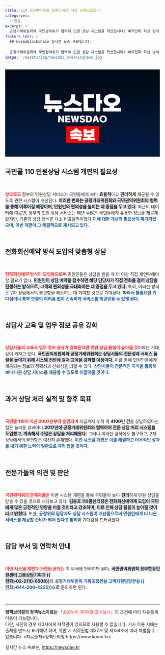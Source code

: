 ```yaml
---
title: 110 회신예약제로 민원인에게 직접 전화드립니다!
categories:
  - 법률
excerpt: >
  공정거래위원회와 국민권익위가 협력해 민원 상담 시스템을 혁신합니다! 예약전화 회신 방식 도입으로 빠르고 편리한 상담을 제공하며, 국민이 한층 더 개선된 서비스를 누릴 수 있게 됩니다. 자세한 내용을 클릭해 확인해 보세요!
feature_text: >
  ## koreablockchain 실시간 뉴스 속보입니다.

  공정거래위원회와 국민권익위가 협력해 민원 상담 시스템을 혁신합니다! 예약전화 회신 방식 도입으로 빠르고 편리한 상담을 제공하며, 국민이 한층 더 개선된 서비스를 누릴 수 있게 됩니다. 자세한 내용을 클릭해 확인해 보세요!
image: '/assets/img/newsdao_breakingnews.jpg'
---
```


<p><img src="/assets/img/newsdao_breakingnews.jpg" alt="koreablockchain 속보" /></p>

<h2 data-ke-size="size26">국민콜 110 민원상담 시스템 개편의 필요성</h2>

<p data-ke-size="size16">&nbsp;</p>

<p><b><span style="color: #ee2323;">앞으로도 </span></b>정부의 민원상담 서비스가 국민들에게 보다 <strong>효율적</strong>이고 <strong>편리하게</strong> 제공될 수 있도록 관련 시스템이 개선된다. <b><span style="background-color: #21538527;">이러한 변화는 공정거래위원회와 국민권익위원회의 협력을 통해 이루어질 예정이며, 민원인의 편의성을 높이는 데 중점을 두고 있다.</span></b> 최근의 데이터에 따르면, 정부의 민원 상담 서비스는 매년 수많은 국민들에게 유용한 정보를 제공해 왔지만, 기존의 상담 방식은 다소 비효율적이었다.<b><span style="color: #1a5490;">이에 대한 개선의 필요성이 제기되었으며, 이번 개편이 그 해결책으로 제시되고 있다.</span></b></p>

<p data-ke-size="size16">&nbsp;</p>

<h2 data-ke-size="size26">전화회신예약 방식 도입의 맞춤형 상담</h2>

<p data-ke-size="size16">&nbsp;</p>

<p><b><span style="color: #ee2323;">전화회신예약 방식이 도입됨으로써 </span></b>민원인들은 상담을 받을 때 더 이상 직접 재연락해야 할 필요가 없다. <b><span style="background-color: #21538527;">민원인이 상담 예약을 접수하면 해당 담당자가 직접 전화를 걸어 상담을 진행하는 방식으로, 고객의 편의성을 극대화하는 데 중점을 두고 있다.</span></b> 특히, 이러한 방식은 2차 상담에서의 불편함을 해소하는 데 기여할 것으로 기대된다. <b><span style="color: #1a5490;">따라서 불필요한 기다림이나 통화 연결의 어려움 없이 신속하게 서비스를 제공받을 수 있게 된다.</span></b></p>

<p data-ke-size="size16">&nbsp;</p>

<h2 data-ke-size="size26">상담사 교육 및 업무 정보 공유 강화</h2>

<p data-ke-size="size16">&nbsp;</p>

<p><b><span style="color: #ee2323;">상담사들의 교육과 업무 정보 공유가 강화된다면 민원 상담 품질이 높아질 것</span></b>이라는 기대감이 커지고 있다. <b><span style="background-color: #21538527;">국민권익위원회와 공정거래위원회는 상담사들의 전문성과 서비스 품질을 높이기 위해 시스템 전반에 걸쳐 교육을 강화할 예정이다.</span></b> 이를 통해 민원인들에게 제공되는 정보의 정확성과 신뢰성을 더할 수 있다. <b><span style="color: #1a5490;">상담사들이 전문적인 지식을 활용해 보다 나은 상담 서비스를 제공할 수 있도록 이끌어줄 것이다.</span></b></p>

<p data-ke-size="size16">&nbsp;</p>

<h2 data-ke-size="size26">과거 상담 처리 실적 및 향후 목표</h2>

<p data-ke-size="size16">&nbsp;</p>

<p><b><span style="color: #ee2323;">국민콜 110이 지난 2007년부터 운영되며</span></b> 지금까지 누적 약 <strong>4100만 건</strong>을 상담하였다는 점은 놀라운 성과이다.<b><span style="background-color: #21538527;">2017년에 공정거래위원회와 협력하여 전문 상담 처리 시스템을 도입했고, 계속해서 수많은 상담을 처리해왔다.</span></b> 그러나 이러한 실적에도 불구하고, 2차 상담에서의 불편함은 여전히 존재했다. <b><span style="color: #1a5490;">이번 시스템 개편은 이를 해결하고 더욱적인 성과를 내기 위한 노력의 일환으로 자리 잡을 것이다.</span></b></p>

<p data-ke-size="size16">&nbsp;</p>

<h2 data-ke-size="size26">전문가들의 의견 및 판단</h2>

<p data-ke-size="size16">&nbsp;</p>

<p><b><span style="color: #ee2323;">국민권익위의 관계자들은 </span></b>이번 시스템 개편을 통해 국민들이 보다 <strong>편리</strong>하게 민원 상담을 받을 수 있을 것으로 내다보고 있다. <b><span style="background-color: #21538527;">김용호 110콜센터장은 전화회신예약제 도입이 국민에게 많은 긍정적인 영향을 미칠 것이라고 강조하며, 이로 인해 상담 품질이 높아질 것이라고 밝혔다.</span></b> 또한, <b><span style="color: #1a5490;">공정위의 담당자도 상담 시스템이 개선됨으로써 민원인에게 더 나은 서비스를 제공할 준비가 되어 있다고 밝히며</span></b> 기대감을 드러내었다. </p>

<p data-ke-size="size16">&nbsp;</p>

<h2 data-ke-size="size26">담당 부서 및 연락처 안내</h2>

<p data-ke-size="size16">&nbsp;</p>

<p><b><span style="color: #ee2323;">이번 시스템 개편과 관련된 문의는</span></b> 각 부서에 연락하면 된다. <b><span style="background-color: #21538527;">국민권익위원회 정부합동민원센터 고충상담기획과 ({<br>전화&gt;02-2110-6508})</span></b>와 <b><span style="color: #1a5490;">공정거래위원회 기획조정관실 고객지원담당관실 ({<br>전화&gt;044-200-4225})</span></b>으로 문의하면 된다. </p>

<p data-ke-size="size16">&nbsp;</p>

<hr>

<p><b>정책브리핑의 정책뉴스자료는 </b><span style="color: #ee2323;">「공공누리 제1유형:출처표시」</span>의 조건에 따라 자유롭게 이용이 가능합니다.<br>다만, 사진의 경우 제3자에게 저작권이 있으므로 사용할 수 없습니다. 기사 이용 시에는 출처를 반드시 표기해야 하며, 위반 시 저작권법 제37조 및 제138조에 따라 처벌될 수 있습니다. &lt;자료출처=정책브리핑 https://www.korea.kr></p>
실시간 뉴스 속보는, <a href="https://newsdao.kr" rel="dofollow">https://newsdao.kr</a>


